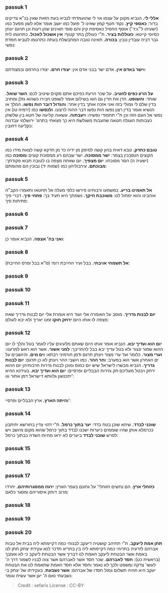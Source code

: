 
### passuk 1
<b>אללי לי.</b> הנביא מקונן על עצמו אוי לי שהועמדתי לנביא בעת הזאת שאין בנ"א צדיקים בדור: 
<b>כאספי קיץ.</b> נקוד חטף קמץ שאינו ל' פועל כמו יושב אומר אלא לשון מפעל כמו (ישעיהו ל״ג:ד׳) אוסף החסיל כאסיפת קיץ והם סופי תאינים שהן רעות וכן תרגם יונתן כסיופי קייטא:
<b>כעוללות בציר.</b> ת"י כעוללן בתר קטוף: 
<b>אין אשכול לאכול.</b> כתרגומו לית גבר דביה עובדין טבין:
<b>בכורה.</b> תאינה טובה המתבשלת בעתה כתרגומו לטביא חמדת נפשי:

### passuk 2
<b>וישר באדם אין.</b> אדם ישר בבני אדם אין:
<b>יצודו חרם.</b> יצודו בחרמם ובמצודתם:

### passuk 3
<b>על הרע כפים להטיב.</b> על שכר הרעת כפיכם אתם מקוים שיטיב לכם:
<b>השר שואל.</b> שוחד:
<b>והשופט.</b> הדן את הדין גם הוא בשילום אומר לשופט חבירו כשהוא גזלן ומחויב בדין שלם לי גמולי בזה ואני אזכה אותך בדין אחר:
<b>והגדול דובר הות נפשו.</b> המלך או הנשיא אומר בדין רצון נפשו הות נפשו דבר ההוה לרצונו. <b>ולנפשו</b> כמו (ירמיה טו) אין נפשי אל העם הזה וכן ת"י תחמודי נפשיה: 
<b>ויעבתוה.</b> עשאוה קליעה של חטא בין שלשתן כעבותות העגלה חטאה שהעבות משולשת היא כך מצאתי בתרגו' ירושלמי עבדנוה כקליעה דחובין:

### passuk 4
<b>טובם כחדק.</b> טבא דאית בהון קשה למיפק מן ידיה כד מן חדקא קשה לצאת מידו כמו הקוצים הנסבכין בצמר:
<b>ישר ממסוכה.</b> ישר שבהם רע ממסוכת קוצים ו<b>מסוכה</b> כמו (ישעיה ה) הסר מסוכתו:
<b>יום מצפיך.</b> יום שאתה מצפה בו לטובה תבוא פקודתך:
<b>מבוכתם.</b> עירבוליהון כמו (שמות יד) נבוכין הם מהומתם:

### passuk 5
<b>אל תאמינו בריע.</b> כמשמעו ורבותינו פירשו כלפי מעלה אל תחטאו ותאמרו הקב"ה אוהבינו והוא ימחול לנו: 
<b>משוכבת חיקך.</b> נשמתך היא תעיד בך:
<b>פתחי פיך.</b> דברי פיך פתיחות פיך:

### passuk 6

### passuk 7
<b>ואני בה' אצפה.</b> הנביא אומר כן:

### passuk 8
<b>אל תשמחי אויבתי.</b> בבל ועיר החייבת רומי (ס"א בבל ופרס החייבת):

### passuk 9

### passuk 10

### passuk 11
<b>יום לבנות גדריך.</b> מוסב על האומרה אלי ועוד היא אומרת אלי יום לבנות גדריך שאת מצפה לו אותו היום <b>ירחק חוקו</b> זמנו יאריך ולא יבא לעולם:

### passuk 12
<b>יום הוא ועדיך יבא.</b> הנביא אומר אותו היום שאתם מלעיגים עליו לאמר בטל והלך לו יום ההוא שמור ונצור ולא בטל עדיך יבא בבל להחריבך:
<b>למני אשור.</b> אשר הוא ראש למרענו:
<b>וערי מצור.</b> כלומר ועד ערי מצור ויונתן תרגם ודמן חורמיני רבתא:
<b>וים מים.</b> והיושבים על ים האחרון אשר הוא במערב:
<b>והר ההר.</b> כמו ויושבי ההר ויונתן לא כן תרגם:
<b>יום לבנות גדריך.</b> הנביא מבשרו לישראל שיש יום כמוס ומוכן לבנות גדרות חרבותיהן יום ההוא ירחק ויבטל מעליכם חק גזירות הבבליים ופרסיים:
<b>יום הוא ועדיך יבא.</b> בעידנא ההיא יתכנשון גלוותא דישראל דמן אתור וגו':

### passuk 13
<b>והיתה הארץ.</b> ארץ הבבליים ופרסיי':

### passuk 14
<b>שוכני לבדד.</b> שיהא שוכן בטח בדד:
<b>יער בתוך כרמל.</b> ת"י דהוי צדין בחורשא יתיתבון ככרמלא אותן שהיו שוממים כיערות ישכנו לבדד בתוך כרמל שהוא מקום מיושב ויש לפרש <b>שוכני לבדד</b> ביערים לא יראו מחיות השדה כבתוך כרמל:

### passuk 15

### passuk 16

### passuk 17
<b>כזוחלי ארץ.</b> הם נחשים הזוחלי' על גחונם בעפר הארץ:
<b>ירגזו ממסגרותיהם.</b> יחרדו מרוב דוחק איסוריהם ומסגר כלאם:

### passuk 18

### passuk 19

### passuk 20
<b>תתן אמת ליעקב.</b> ת"י תתיהב קושטיה דיעקב לבנוהי כמה דקיימתא ליה בבית אל טבות אברהם לזרעיה בתרוהי כמה דקיימתא ליה בין בתריא תדכר לנא עקידת יצחק תתן לנו באמת אשר הבטחת ליעקב האמת לנו דבריך אשר הבטחת ליעקב כי לא אעזבך (בראשית כט): 
<b>חסד לאברהם.</b> שכר חסד אשר לאברהם אשר צוה לבניו לשמור דרך ה' לעשו' צדקה ומשפט ולכך לא נאמר וחסד אלא חסד האמת שתאמת לנו את הבטחת יעקב היא תהיה תשלום גמול חסדו של אברהם:
<b>אשר נשבעת.</b> בעקידתו של יצחק בי נשבעתי נאם ה' יען אשר עשית וגומר:

>Credit : sefaris
>License : CC-BY